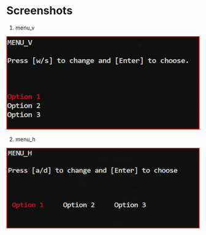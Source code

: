 # Screenshots 

1. menu_v

![alt text](https://github.com/PedroAlvim/Cpp-Useful-functions/blob/master/Menu%20functions/Screenshots/Menu_v.png)

2. menu_h

![alt text](https://github.com/PedroAlvim/Cpp-Useful-functions/blob/master/Menu%20functions/Screenshots/Menu_h.png)

